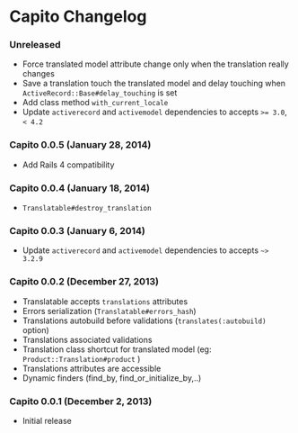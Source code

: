 # Capito Changelog

### Unreleased

* Force translated model attribute change only when the translation really changes
* Save a translation touch the translated model and delay touching when `ActiveRecord::Base#delay_touching` is set
* Add class method `with_current_locale`
* Update `activerecord` and `activemodel` dependencies to accepts `>= 3.0`, `< 4.2`

### Capito 0.0.5 (January 28, 2014)

* Add Rails 4 compatibility

### Capito 0.0.4 (January 18, 2014)

* `Translatable#destroy_translation`

### Capito 0.0.3 (January 6, 2014)

* Update `activerecord` and `activemodel` dependencies to accepts `~> 3.2.9`

### Capito 0.0.2 (December 27, 2013)

* Translatable accepts `translations` attributes
* Errors serialization (`Translatable#errors_hash`)
* Translations autobuild before validations (`translates(:autobuild)` option)
* Translations associated validations
* Translation class shortcut for translated model (eg: `Product::Translation#product` )
* Translations attributes are accessible
* Dynamic finders (find_by, find_or_initialize_by,..)

### Capito 0.0.1 (December 2, 2013)

* Initial release
